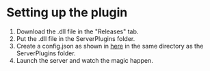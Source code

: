 # Setting up the plugin
1. Download the .dll file in the "Releases" tab.
2. Put the .dll file in the ServerPlugins folder.
3. Create a config.json  as shown in [here](https://github.com/konakona-dev/Account-Management-Plugin/blob/main/config.json) in the same directory as the ServerPlugins folder.
4. Launch the server and watch the magic happen.
